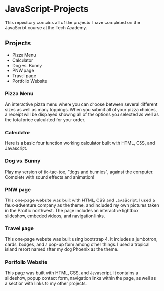 # JavaScript-Projects
This repository contains all of the projects I have completed on the JavaScript course at the Tech Academy.
## Projects
- Pizza Menu
- Calculator
- Dog vs. Bunny
- PNW page
- Travel page
- Portfolio Website

### Pizza Menu

An interactive pizza menu where you can choose between several different sizes as well as many toppings.
When you submit all of your pizza choices, a receipt will be displayed showing all of the options you selected as
well as the total price calculated for your order.

### Calculator

Here is a basic four function working calculator built with HTML, CSS, and Javascript.

### Dog vs. Bunny

Play my version of tic-tac-toe, "dogs and bunnies", against the computer.  Complete with sound effects and animation!

### PNW page

This one-page website was built with HTML, CSS and JavaScript. I used a faux-adventure company as the theme, 
and included my own pictures taken in the Pacific northwest. The page includes an interactive lightbox slideshow, 
embeded videos, and navigation links.

### Travel page

This one-page website was built using bootstrap 4. It includes a jumbotron, cards, badges, and a pop-up form among 
other things. I used a tropical island resort named after my dog Phoenix as the theme. 

### Portfolio Website

This page was built with HTML, CSS, and Javascript.  It contains a slideshow, popup contact form, navigation links 
within the page, as well as a section with links to my other projects.
